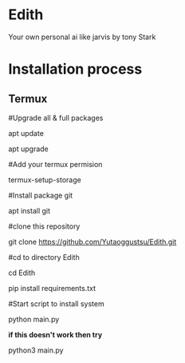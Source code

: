 # Edith
Your own personal ai like jarvis by tony Stark
# Installation process 
## Termux 
#Upgrade all & full packages

apt update

apt upgrade

#Add your termux permision

termux-setup-storage

#Install package git

apt install git

#clone this repository

git clone https://github.com/Yutaoggustsu/Edith.git

#cd to directory Edith

cd Edith

pip install requirements.txt

#Start script to install system

python main.py

**if this doesn't work then try**

python3 main.py
```
